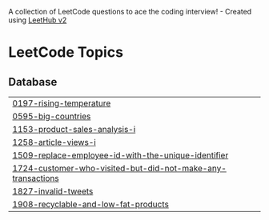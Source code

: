 A collection of LeetCode questions to ace the coding interview! - Created using [LeetHub v2](https://github.com/arunbhardwaj/LeetHub-2.0)
<!---LeetCode Topics Start-->
# LeetCode Topics
## Database
|  |
| ------- |
| [0197-rising-temperature](https://github.com/ArtarMatcee/LeetCode/tree/master/0197-rising-temperature) |
| [0595-big-countries](https://github.com/ArtarMatcee/LeetCode/tree/master/0595-big-countries) |
| [1153-product-sales-analysis-i](https://github.com/ArtarMatcee/LeetCode/tree/master/1153-product-sales-analysis-i) |
| [1258-article-views-i](https://github.com/ArtarMatcee/LeetCode/tree/master/1258-article-views-i) |
| [1509-replace-employee-id-with-the-unique-identifier](https://github.com/ArtarMatcee/LeetCode/tree/master/1509-replace-employee-id-with-the-unique-identifier) |
| [1724-customer-who-visited-but-did-not-make-any-transactions](https://github.com/ArtarMatcee/LeetCode/tree/master/1724-customer-who-visited-but-did-not-make-any-transactions) |
| [1827-invalid-tweets](https://github.com/ArtarMatcee/LeetCode/tree/master/1827-invalid-tweets) |
| [1908-recyclable-and-low-fat-products](https://github.com/ArtarMatcee/LeetCode/tree/master/1908-recyclable-and-low-fat-products) |
<!---LeetCode Topics End-->